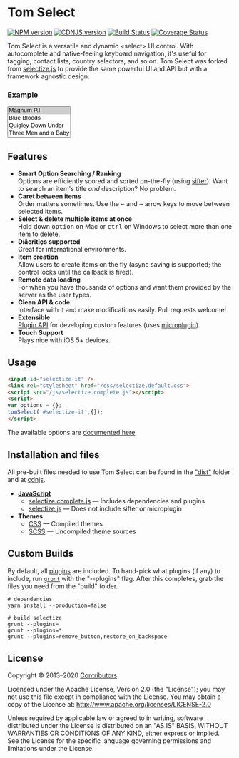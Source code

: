 
<h1 class="display-3 mt-0">Tom Select</h1>


[![NPM version](http://img.shields.io/npm/v/selectize.svg?style=flat)](https://www.npmjs.org/package/selectize)
[![CDNJS version](http://img.shields.io/cdnjs/v/selectize.js.svg?style=flat)](https://cdnjs.com/libraries/selectize.js)
[![Build Status](https://travis-ci.org/orchidjs/tom-select.svg?branch=master)](https://travis-ci.org/orchidjs/tom-select)
[![Coverage Status](https://coveralls.io/repos/github/orchidjs/tom-select/badge.svg?branch=master)](https://coveralls.io/github/orchidjs/tom-select?branch=master)

<div class="lead my-4">
Tom Select is a versatile and dynamic &lt;select&gt; UI control.
With autocomplete and native-feeling keyboard navigation, it's useful for tagging, contact lists, country selectors, and so on.
Tom Select was forked from <a href="https://github.com/selectize/selectize.js">selectize.js</a> to provide the same powerful UI and API but with a framework agnostic design.
</div>

<div class="w-50 mx-auto">
<h3>Example</h3>
<link rel="stylesheet" href="/css/selectize.bootstrap4.css">
<select id="select-tags" multiple placeholder="Best movies and TV shows">
	<option selected>Magnum P.I.</option>
	<option>Blue Bloods</option>
	<option>Quigley Down Under</option>
	<option>Three Men and a Baby</option>
	<option>Mr. Baseball</option>
</select>
<script>
tomSelect("#select-tags",{
persist: false,
createOnBlur: true,
create: true
});
</script>
</div>


## Features

- **Smart Option Searching / Ranking**<br>Options are efficiently scored and sorted on-the-fly (using [sifter](https://github.com/brianreavis/sifter.js)). Want to search an item's title *and* description? No problem.
- **Caret between items**<br>Order matters sometimes. Use the <kbd>&larr;</kbd> and <kbd>&rarr;</kbd> arrow keys to move between selected items.</li>
- **Select &amp; delete multiple items at once**<br>Hold down <kbd>option</kbd> on Mac or <kbd>ctrl</kbd> on Windows to select more than one item to delete.
- **Díåcritîçs supported**<br>Great for international environments.
- **Item creation**<br>Allow users to create items on the fly (async saving is supported; the control locks until the callback is fired).
- **Remote data loading**<br>For when you have thousands of options and want them provided by the server as the user types.
- **Clean API &amp; code**<br>Interface with it and make modifications easily. Pull requests welcome!
- **Extensible**<br> [Plugin API](docs/plugins.md) for developing custom features (uses [microplugin](https://github.com/brianreavis/microplugin.js)).
- **Touch Support**<br> Plays nice with iOS 5+ devices.

## Usage

```html
<input id="selectize-it" />
<link rel="stylesheet" href="/css/selectize.default.css">
<script src="/js/selectize.complete.js"></script>
<script>
var options = {};
tomSelect('#selectize-it',{});
</script>
```

The available options are [documented here](usage.md).


## Installation and files

All pre-built files needed to use Tom Select can be found in the ["dist"](https://github.com/orchidjs/tom-select/tree/master/dist) folder and at [cdnjs](https://cdnjs.com/libraries/selectize.js).


- [**JavaScript**](https://github.com/orchidjs/tom-select/tree/master/dist/js)
	- [selectize.complete.js](https://github.com/orchidjs/tom-select/tree/master/dist/js/selectize.complete.js) — Includes dependencies and plugins
	- [selectize.js](https://github.com/orchidjs/tom-select/tree/master/dist/js/selectize.js) — Does not include sifter or microplugin
- **Themes**
	- [CSS](https://github.com/orchidjs/tom-select/tree/master/dist/css) — Compiled themes
	- [SCSS](https://github.com/orchidjs/tom-select/tree/master/dist/scss) — Uncompiled theme sources


## Custom Builds

By default, all [plugins](src/plugins) are included. To hand-pick what plugins (if any) to include, run [`grunt`](http://gruntjs.com/) with the "--plugins" flag. After this completes, grab the files you need from the "build" folder.

```shell
# dependencies
yarn install --production=false

# build selectize
grunt --plugins=
grunt --plugins=*
grunt --plugins=remove_button,restore_on_backspace
```


## License

Copyright &copy; 2013–2020 [Contributors](https://github.com/orchidjs/tom-select/graphs/contributors)

Licensed under the Apache License, Version 2.0 (the "License"); you may not use this file except in compliance with the License. You may obtain a copy of the License at: http://www.apache.org/licenses/LICENSE-2.0

Unless required by applicable law or agreed to in writing, software distributed under the License is distributed on an "AS IS" BASIS, WITHOUT WARRANTIES OR CONDITIONS OF ANY KIND, either express or implied. See the License for the specific language governing permissions and limitations under the License.
